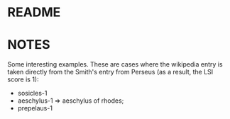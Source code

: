 README
======


NOTES
=====
Some interesting examples. These are cases where the wikipedia entry is taken directly from the Smith's entry from Perseus (as a result, the LSI score is 1):
* sosicles-1
* aeschylus-1 => aeschylus of rhodes; 
* prepelaus-1		